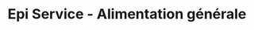 ---
title: "Epi Service - Alimentation générale"
url: /le-havre/epi-service-alimentation-generale/
shop: commodité
---